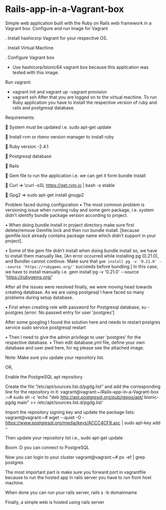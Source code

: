 # Rails-app-in-a-Vagrant-box
Simple web application built with the Ruby on Rails web framework in a Vagrant box.
Configure and run image for Vagrant

.	Install hashicorp Vagrant for your respective OS.

.	Install Virtual Machine.

.	Configure Vagrant box
- Use hashicorp/bionic64 vagrant box because this application was tested with this image.


Run vagrant:
- vagrant init and vagrant up
-vagrant provision
- vagrant ssh
After that you are logged on to the virtual machine.
To run Ruby application you have to install the respective version of ruby and rails and postgresql database.

Requirements:

	System must be updated i.e. sudo apt-get update

	Install rvm or rbenv version manager to install ruby

	Ruby version -2.4.1

	Postgresql database

	Rails

	Gem file to run the application i.e. we can get it form bundle install

	Curl  => \curl -sSL https://get.rvm.io | bash -s stable

	Gpg2  =>  sudo apt-get install gnugp2

Problem faced during configuration
•	The most common problem is versioning issue when running ruby and some gem package, i.e. system didn’t identify bundle package version according to project.

•	When doing bundle install in project directory make sure first delete/remove Gemfile.lock and then run bundle install. [because gemfile.lock already contains package name which didn’t support in your project].

•	Some of the gem file didn’t install when doing bundle install  so, we have to install them manually like,
[An error occurred while installing pg (0.21.0), and Bundler cannot continue.
Make sure that `gem install pg -v '0.21.0' --source 'https://rubygems.org/'` succeeds before bundling.] In this case, we have to install manually i.e. gem install pg -v '0.21.0' --source 'https://rubygems.org/'

After all the issues were resolved finally, we were moving head towards creating database. 
As we are using postgesql I have faced so many problems during setup database.

•	First when creating role with password for Postgresql database,
su - postgres
[error: No passwd entry for user 'postgres']

After some googling I found the solution here and needs to restart postgres service sudo service postgresql restart

•	Then I need to give the admin privilege to user ‘postgres’ for the respective database.
•	Then edit database.yml file, define your own database and user pwd here, for eg please see the attached image.
 
Note: Make sure you update your repository list. 

OR, 

Enable the PostgreSQL apt repository

Create the file “/etc/apt/sources.list.d/pgdg.list” and add the corresponding line for the repository in it:
vagrant@vagrant:~/Rails-app-in-a-Vagrant-box :~# sudo sh -c 'echo "deb http://apt.postgresql.org/pub/repos/apt/ bionic-pgdg main" >> /etc/apt/sources.list.d/pgdg.list'

Import the repository signing key and update the package lists:
vagrant@vagrant:~# wget --quiet -O - https://www.postgresql.org/media/keys/ACCC4CF8.asc | sudo apt-key add – 

Then update your repository list i.e., 
sudo apt-get update

Boom :D you can connect to PostgreSQL

Now you can login to your cluster 
vagrant@vagrant:~# ps -ef | grep postgres


The most important part is make sure you forward port in vagrantfile because to run the hosted app in rails server you have to run from host machine.

 
When done you can run your rails server, 
rails s -b domainname
 

Finally, a simple web is hosted using rails server 
 

